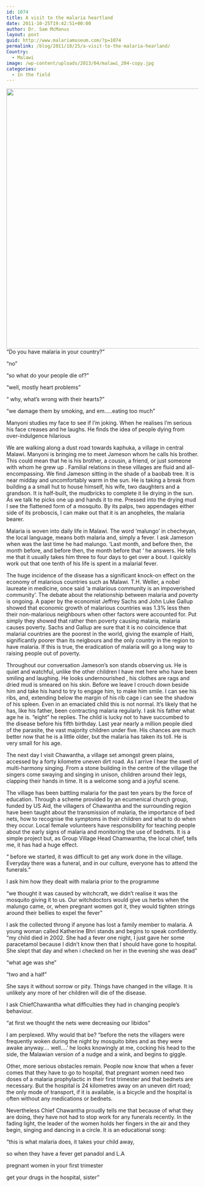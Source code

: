 ```yaml
---
id: 1074
title: A visit to the malaria heartland
date: 2011-10-25T19:42:51+00:00
author: Dr. Sam McManus
layout: post
guid: http://www.malariamuseum.com/?p=1074
permalink: /blog/2011/10/25/a-visit-to-the-malaria-hearland/
Country:
  - Malawi
image: /wp-content/uploads/2013/04/malawi_204-copy.jpg
categories:
  - In the field
---
```

[<img class="aligncenter size-full wp-image-1096" title="malawi_204 copy" alt="" src="http://www.malariamuseum.com/wp-content/uploads/2011/10/malawi_204-copy.jpg" width="682" height="680" />](http://www.malariamuseum.com/wp-content/uploads/2011/10/malawi_204-copy.jpg)“Do you have malaria in your country?”

“no”

“so what do your people die of?”

“well, mostly heart problems”

“ why, what’s wrong with their hearts?”

“we damage them by smoking, and em&#8230;..eating too much”

Manyoni studies my face to see if I’m joking. When he realises I’m serious his face creases and he laughs. He finds the idea of people dying from over-indulgence hilarious

We are walking along a dust road towards kaphuka, a village in central Malawi. Manyoni is bringing me to meet Jameson whom he calls his brother. This could mean that he is his brother, a cousin, a friend, or just someone with whom he grew up . Familial relations in these villages are fluid and all-encompassing. We find Jameson sitting in the shade of a baobab tree. It is near midday and uncomfortably warm in the sun. He is taking a break from building a a small hut to house himself, his wife, two daughters and a grandson. It is half-built, the mudbricks to complete it lie drying in the sun. As we talk he picks one up and hands it to me. Pressed into the drying mud I see the flattened form of a mosquito. By its palps, two appendages either side of its proboscis, I can make out that it is an anopheles, the malaria bearer.

Malaria is woven into daily life in Malawi. The word ‘malungo’ in checheyan, the local language, means both malaria and, simply a fever. I ask Jameson when was the last time he had malungo. ‘Last month, and before then, the month before, and before then, the month before that &#8216; he answers. He tells me that it usually takes him three to four days to get over a bout. I quickly work out that one tenth of his life is spent in a malarial fever.

The huge incidence of the disease has a significant knock-on effect on the economy of malarious countries such as Malawi. T.H. Weller, a nobel laureate in medicine, once said ‘a malarious community is an impoverished community’. The debate about the relationship between malaria and poverty is ongoing. A paper by the economist Jeffrey Sachs and John Luke Gallup showed that economic growth of malarious countries was 1.3% less then their non-malarious neighbours when other factors were accounted for. Put simply they showed that rather then poverty causing malaria, malaria causes poverty. Sachs and Gallup are sure that it is no coincidence that malarial countries are the poorest in the world, giving the example of Haiti, significantly poorer than its neigbours and the only country in the region to have malaria. If this is true, the eradication of malaria will go a long way to raising people out of poverty.

Throughout our conversation Jameson&#8217;s son stands observing us. He is quiet and watchful, unlike the other children I have met here who have been smiling and laughing. He looks undernourished , his clothes are rags and dried mud is smeared on his skin. Before we leave I crouch down beside him and take his hand to try to engage him, to make him smile. I can see his ribs, and, extending below the margin of his rib cage i can see the shadow of his spleen. Even in an emaciated child this is not normal. It’s likely that he has, like his father, been contracting malaria regularly. I ask his father what age he is. &#8220;eight&#8221; he replies. The child is lucky not to have succumbed to the disease before his fifth birthday. Last year nearly a million people died of the parasite, the vast majority children under five. His chances are much better now that he is a little older, but the malaria has taken its toll. He is very small for his age.

The next day I visit Chawantha, a village set amongst green plains, accessed by a forty kilometre uneven dirt road. As I arrive I hear the swell of multi-harmony singing. From a stone building in the centre of the village the singers come swaying and singing in unison, children around their legs, clapping their hands in time. It is a welcome song and a joyful scene.

The village has been battling malaria for the past ten years by the force of education. Through a scheme provided by an ecumenical church group, funded by US Aid, the villagers of Chawantha and the surrounding region have been taught about the transmission of malaria, the importance of bed nets, how to recognise the symptoms in their children and what to do when they occur. Local female volunteers have responsibility for teaching people about the early signs of malaria and monitoring the use of bednets. It is a simple project but, as Group Village Head Chamwantha, the local chief, tells me, it has had a huge effect.

“ before we started, it was difficult to get any work done in the village. Everyday there was a funeral, and in our culture, everyone has to attend the funerals.”

I ask him how they dealt with malaria prior to the programme

“we thought it was caused by witchcraft, we didn’t realise it was the mosquito giving it to us. Our witchdoctors would give us herbs when the malungo came, or, when pregnant women got it, they would tighten strings around their bellies to expel the fever”

I ask the collected throng if anyone has lost a family member to malaria. A young woman called Katherine Bhri stands and begins to speak confidently. “my child died in 2002. She had a fever one night, I just gave her some paracetamol because I didn’t know then that I should have gone to hospital. She slept that day and when i checked on her in the evening she was dead”

“what age was she”

“two and a half”

She says it without sorrow or pity. Things have changed in the village. It is unlikely any more of her children will die of the disease.

I ask ChiefChawantha what difficulties they had in changing people&#8217;s behaviour.

“at first we thought the nets were decreasing our libidos”

I am perplexed. Why would that be? &#8220;before the nets the villagers were frequently woken during the night by mosquito bites and as they were awake anyway&#8230;. well&#8230;.’ he looks knowingly at me, cocking his head to the side, the Malawian version of a nudge and a wink, and begins to giggle.

Other, more serious obstacles remain. People now know that when a fever comes that they have to go to hospital, that pregnant women need two doses of a malaria prophylactic in their first trimester and that bednets are necessary. But the hospital is 24 kilometres away on an uneven dirt road; the only mode of transport, if it is available, is a bicycle and the hospital is often without any medications or bednets.

Nevertheless Chief Chawantha proudly tells me that because of what they are doing, they have not had to stop work for any funerals recently. In the fading light, the leader of the women holds her fingers in the air and they begin, singing and dancing in a circle. It is an educational song:

“this is what malaria does, it takes your child away,

so when they have a fever get panadol and L.A

pregnant women in your first trimester

get your drugs in the hospital, sister”
